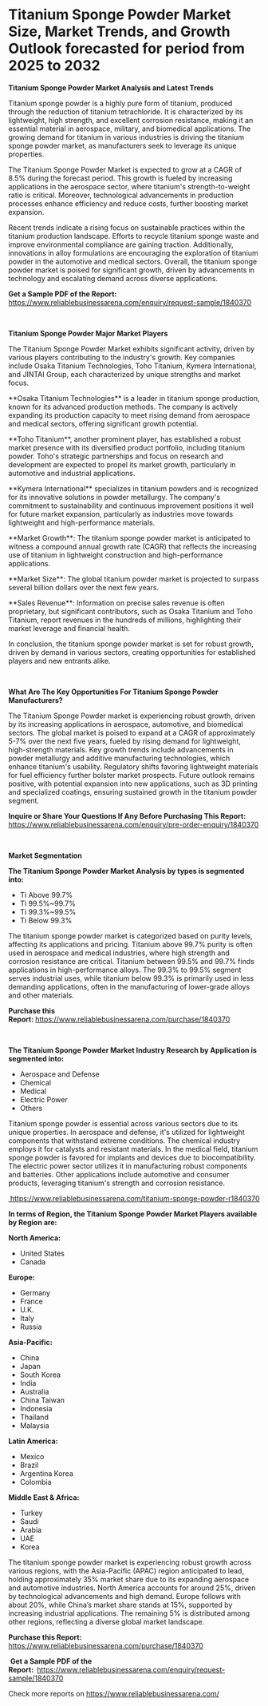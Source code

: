 <p><h1>Titanium Sponge Powder Market Size, Market Trends, and Growth Outlook forecasted for period from 2025 to 2032</h1></p><p><strong>Titanium Sponge Powder Market Analysis and Latest Trends</strong></p>
<p><p>Titanium sponge powder is a highly pure form of titanium, produced through the reduction of titanium tetrachloride. It is characterized by its lightweight, high strength, and excellent corrosion resistance, making it an essential material in aerospace, military, and biomedical applications. The growing demand for titanium in various industries is driving the titanium sponge powder market, as manufacturers seek to leverage its unique properties.</p><p>The Titanium Sponge Powder Market is expected to grow at a CAGR of 8.5% during the forecast period. This growth is fueled by increasing applications in the aerospace sector, where titanium's strength-to-weight ratio is critical. Moreover, technological advancements in production processes enhance efficiency and reduce costs, further boosting market expansion. </p><p>Recent trends indicate a rising focus on sustainable practices within the titanium production landscape. Efforts to recycle titanium sponge waste and improve environmental compliance are gaining traction. Additionally, innovations in alloy formulations are encouraging the exploration of titanium powder in the automotive and medical sectors. Overall, the titanium sponge powder market is poised for significant growth, driven by advancements in technology and escalating demand across diverse applications.</p></p>
<p><strong>Get a Sample PDF of the Report:&nbsp;</strong> <a href="https://www.reliablebusinessarena.com/enquiry/request-sample/1840370?utm_campaign=3566&utm_medium=2&utm_source=Github&utm_content=ia&utm_term=02042025&utm_id=titanium-sponge-powder">https://www.reliablebusinessarena.com/enquiry/request-sample/1840370</a></p>
<p>&nbsp;</p>
<p><strong>Titanium Sponge Powder Major Market Players</strong></p>
<p><p>The Titanium Sponge Powder Market exhibits significant activity, driven by various players contributing to the industry's growth. Key companies include Osaka Titanium Technologies, Toho Titanium, Kymera International, and JINTAI Group, each characterized by unique strengths and market focus.</p><p>**Osaka Titanium Technologies** is a leader in titanium sponge production, known for its advanced production methods. The company is actively expanding its production capacity to meet rising demand from aerospace and medical sectors, offering significant growth potential.</p><p>**Toho Titanium**, another prominent player, has established a robust market presence with its diversified product portfolio, including titanium powder. Toho's strategic partnerships and focus on research and development are expected to propel its market growth, particularly in automotive and industrial applications.</p><p>**Kymera International** specializes in titanium powders and is recognized for its innovative solutions in powder metallurgy. The company's commitment to sustainability and continuous improvement positions it well for future market expansion, particularly as industries move towards lightweight and high-performance materials.</p><p>**Market Growth**: The titanium sponge powder market is anticipated to witness a compound annual growth rate (CAGR) that reflects the increasing use of titanium in lightweight construction and high-performance applications. </p><p>**Market Size**: The global titanium powder market is projected to surpass several billion dollars over the next few years. </p><p>**Sales Revenue**: Information on precise sales revenue is often proprietary, but significant contributors, such as Osaka Titanium and Toho Titanium, report revenues in the hundreds of millions, highlighting their market leverage and financial health.</p><p>In conclusion, the titanium sponge powder market is set for robust growth, driven by demand in various sectors, creating opportunities for established players and new entrants alike.</p></p>
<p>&nbsp;</p>
<p><strong>What Are The Key Opportunities For Titanium Sponge Powder Manufacturers?</strong></p>
<p><p>The Titanium Sponge Powder market is experiencing robust growth, driven by its increasing applications in aerospace, automotive, and biomedical sectors. The global market is poised to expand at a CAGR of approximately 5-7% over the next five years, fueled by rising demand for lightweight, high-strength materials. Key growth trends include advancements in powder metallurgy and additive manufacturing technologies, which enhance titanium's usability. Regulatory shifts favoring lightweight materials for fuel efficiency further bolster market prospects. Future outlook remains positive, with potential expansion into new applications, such as 3D printing and specialized coatings, ensuring sustained growth in the titanium powder segment.</p></p>
<p><strong>Inquire or Share Your Questions If Any Before Purchasing This Report:</strong> <a href="https://www.reliablebusinessarena.com/enquiry/pre-order-enquiry/1840370?utm_campaign=3566&utm_medium=2&utm_source=Github&utm_content=ia&utm_term=02042025&utm_id=titanium-sponge-powder">https://www.reliablebusinessarena.com/enquiry/pre-order-enquiry/1840370</a></p>
<p>&nbsp;</p>
<p><strong>Market Segmentation</strong></p>
<p><strong>The Titanium Sponge Powder Market Analysis by types is segmented into:</strong></p>
<p><ul><li>Ti Above 99.7%</li><li>Ti 99.5%~99.7%</li><li>Ti 99.3%~99.5%</li><li>Ti Below 99.3%</li></ul></p>
<p><p>The titanium sponge powder market is categorized based on purity levels, affecting its applications and pricing. Titanium above 99.7% purity is often used in aerospace and medical industries, where high strength and corrosion resistance are critical. Titanium between 99.5% and 99.7% finds applications in high-performance alloys. The 99.3% to 99.5% segment serves industrial uses, while titanium below 99.3% is primarily used in less demanding applications, often in the manufacturing of lower-grade alloys and other materials.</p></p>
<p><strong>Purchase this Report:&nbsp;</strong><a href="https://www.reliablebusinessarena.com/purchase/1840370?utm_campaign=3566&utm_medium=2&utm_source=Github&utm_content=ia&utm_term=02042025&utm_id=titanium-sponge-powder">https://www.reliablebusinessarena.com/purchase/1840370</a></p>
<p>&nbsp;</p>
<p><strong>The Titanium Sponge Powder Market Industry Research by Application is segmented into:</strong></p>
<p><ul><li>Aerospace and Defense</li><li>Chemical</li><li>Medical</li><li>Electric Power</li><li>Others</li></ul></p>
<p><p>Titanium sponge powder is essential across various sectors due to its unique properties. In aerospace and defense, it's utilized for lightweight components that withstand extreme conditions. The chemical industry employs it for catalysts and resistant materials. In the medical field, titanium sponge powder is favored for implants and devices due to biocompatibility. The electric power sector utilizes it in manufacturing robust components and batteries. Other applications include automotive and consumer products, leveraging titanium's strength and corrosion resistance.</p></p>
<p><a href="https://www.reliablebusinessarena.com/titanium-sponge-powder-r1840370?utm_campaign=3566&utm_medium=2&utm_source=Github&utm_content=ia&utm_term=02042025&utm_id=titanium-sponge-powder">&nbsp;https://www.reliablebusinessarena.com/titanium-sponge-powder-r1840370</a></p>
<p><strong>In terms of Region, the Titanium Sponge Powder Market Players available by Region are:</strong></p>
<p>
    <p> <strong> North America: </strong>
        <ul>
            <li>United States</li>
            <li>Canada</li>
        </ul>
        </p> 
    <p> <strong> Europe: </strong>
        <ul>
            <li>Germany</li>
            <li>France</li>
            <li>U.K.</li>
            <li>Italy</li>
            <li>Russia</li>
        </ul>
        </p> 
    <p> <strong> Asia-Pacific: </strong>
        <ul>
            <li>China</li>
            <li>Japan</li>
            <li>South Korea</li>
            <li>India</li>
            <li>Australia</li>
            <li>China Taiwan</li>
            <li>Indonesia</li>
            <li>Thailand</li>
            <li>Malaysia</li>
        </ul>
        </p> 
    <p> <strong> Latin America: </strong>
        <ul>
            <li>Mexico</li>
            <li>Brazil</li>
            <li>Argentina Korea</li>
            <li>Colombia</li>
        </ul>
        </p> 
    <p> <strong> Middle East & Africa: </strong>
        <ul>
            <li>Turkey</li>
            <li>Saudi</li>
            <li>Arabia</li>
            <li>UAE</li>
            <li>Korea</li>
        </ul>
    </p>
    </p>
<p><p>The titanium sponge powder market is experiencing robust growth across various regions, with the Asia-Pacific (APAC) region anticipated to lead, holding approximately 35% market share due to its expanding aerospace and automotive industries. North America accounts for around 25%, driven by technological advancements and high demand. Europe follows with about 20%, while China’s market share stands at 15%, supported by increasing industrial applications. The remaining 5% is distributed among other regions, reflecting a diverse global market landscape.</p></p>
<p><strong>Purchase this Report: </strong><a href="https://www.reliablebusinessarena.com/purchase/1840370?utm_campaign=3566&utm_medium=2&utm_source=Github&utm_content=ia&utm_term=02042025&utm_id=titanium-sponge-powder">https://www.reliablebusinessarena.com/purchase/1840370</a></p>
<p>&nbsp;<strong>Get a Sample PDF of the Report:&nbsp;&nbsp;</strong><a href="https://www.reliablebusinessarena.com/enquiry/request-sample/1840370?utm_campaign=3566&utm_medium=2&utm_source=Github&utm_content=ia&utm_term=02042025&utm_id=titanium-sponge-powder">https://www.reliablebusinessarena.com/enquiry/request-sample/1840370</a></p>
<p><strong></strong></p>
<p>Check more reports on <a href="https://www.reliablebusinessarena.com/?utm_campaign=3566&utm_medium=2&utm_source=Github&utm_content=ia&utm_term=02042025&utm_id=titanium-sponge-powder">https://www.reliablebusinessarena.com/</a></p>